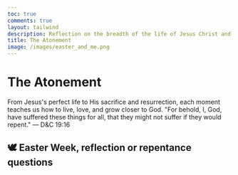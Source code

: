 ```yaml
---
toc: true
comments: true
layout: tailwind
description: Reflection on the breadth of the life of Jesus Christ and how it relates to me, or all of us.
title: The Atonement
image: /images/easter_and_me.png
---
```


<div class="bg-gray-50 p-6 rounded-lg shadow-md">
    <h1 class="text-5xl mb-4">The Atonement</h1>
    <p class="text-lg mb-4">
        From Jesus's perfect life to His sacrifice and resurrection, each moment teaches us how to live, love, and grow closer to God. "For behold, I, God, have suffered these things for all, that they might not suffer if they would repent."
        <span class="font-medium">— D&C 19:16</span>
    </p>
</div>

<div id="columns" class="grid grid-cols-5 gap-4 bg-blue-50"></div>

<div id="questions" class="mt-8">
    <h2 class="text-2xl font-bold text-center mb-6">🕊️ Easter Week, reflection or repentance questions</h2>
    <div id="questions-container" class="space-y-8"></div>
</div>

<script>
// JSON for columns
const columnsData = [
    {
        title: "Perfect Life",
        image: "{{site.baseurl}}/images/jesus_triumph.jpg",
        alt: "Jesus Baptism",
        subtitle: "Baptism, Ministry",
        keyPoints: ["Charity", "Love"],
        description: "Love thy neighbor as thyself"
    },
    {
        title: "Last Supper",
        image: "{{site.baseurl}}/images/jesus_last_supper.jpg",
        alt: "Last Supper",
        subtitle: "Sacrament, Worship",
        keyPoints: ["Love", "Worship"],
        description: "Keep the Sabbath and love God"
    },
    {
        title: "Gethsemane",
        image: "{{site.baseurl}}/images/jesus_gethsemane.jpg",
        alt: "Gethsemane",
        subtitle: "Mercy, Prayer",
        keyPoints: ["Faith", "Virtue"],
        description: "Repent for confidence in His presence"
    },
    {
        title: "Crucifixion",
        image: "{{site.baseurl}}/images/jesus_thorns.jpg",
        alt: "Cross",
        subtitle: "Death, Sacrifice",
        keyPoints: ["Obedience", "Sacrifice"],
        description: "Take up your cross and follow Him"
    },
    {
        title: "He is Risen",
        image: "{{site.baseurl}}/images/jesus_resurection.jpg",
        alt: "Tomb",
        subtitle: "Resurrection, Life",
        keyPoints: ["Faith", "Hope"],
        description: "Trust in God's plan and receive His gifts"
    }
];

// JSON for questions
const questionsData = [
    {
        id: "perfect-life",
        title: "Perfect Life — Charity, Love",
        question: "How can I show more love and minister like Jesus did?"
    },
    {
        id: "last-supper",
        title: "Last Supper — Love God, Worship",
        question: "How can I love God and worship with all my heart, mind, and strength?"
    },
    {
        id: "gethsemane",
        title: "Gethsemane — Faith, Repentance, Virtue",
        question: "What burden can I bring to God through prayer?"
    },
    {
        id: "crucifixion",
        title: "Crucifixion — Obedience, Sacrifice",
        question: "What task can I take up to follow the example of Christ more closely?"
    },
    {
        id: "he-is-risen",
        title: "He is Risen — Hope & Resurrection",
        question: "How can I place more hope and purpose in my life?"
    }
];

// Render columns
function renderColumns() {
    const columnsContainer = document.getElementById("columns");
    columnsData.forEach(column => {
        const columnHTML = `
            <div class="text-center">
                <h2 class="text-xl font-semibold mb-2">${column.title}</h2>
                <img src="${column.image}" alt="${column.alt}" class="rounded-lg mx-auto mb-2 h-40 object-cover">
                <p class="text-sm italic mb-4">${column.subtitle}</p>
                <h3 class="text-lg font-medium">${column.keyPoints.join(", ")}</h3>
                <p class="text-sm">${column.description}</p>
            </div>
        `;
        columnsContainer.innerHTML += columnHTML;
    });
}

// Render questions
function renderQuestions() {
    const questionsContainer = document.getElementById("questions-container");
    questionsData.forEach(question => {
        const savedResponse = localStorage.getItem(question.id) || "";
        const questionHTML = `
            <div class="bg-gray-100 p-4 rounded-lg shadow-md">
                <h3 class="text-lg font-semibold mb-2">${question.title}</h3>
                <p class="text-sm mb-4">${question.question}</p>
                <textarea id="${question.id}" class="w-full border rounded-lg p-2 text-sm" rows="2" placeholder="Write your response here...">${savedResponse}</textarea>
            </div>
        `;
        questionsContainer.innerHTML += questionHTML;
    });

    // Add event listeners to save responses
    questionsData.forEach(question => {
        const textarea = document.getElementById(question.id);
        textarea.addEventListener("input", () => {
            localStorage.setItem(question.id, textarea.value);
        });
    });
}

// Initialize the page
document.addEventListener("DOMContentLoaded", () => {
    renderColumns();
    renderQuestions();
});

</script>
